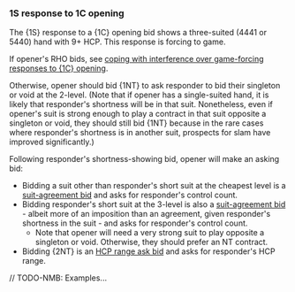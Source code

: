 ### <a name="1S_response_to_1C_opening"> 1S response to 1C opening

The {1S} response to a {1C} opening bid shows a three-suited (4441 or 5440) hand with 9+ HCP. This response is forcing to game.

If opener's RHO bids, see [coping with interference over game-forcing responses to {1C} opening](#-coping-with-interference-over-game-forcing-responses-to-1c-opening).

Otherwise, opener should bid {1NT} to ask responder to bid their singleton or void at the 2-level. (Note that if opener has a single-suited hand, it is likely that responder's shortness will be in that suit. Nonetheless, even if opener's suit is strong enough to play a contract in that suit opposite a singleton or void, they should still bid {1NT} because in the rare cases where responder's shortness is in another suit, prospects for slam have improved significantly.)

Following responder's shortness-showing bid, opener will make an asking bid:

- Bidding a suit other than responder's short suit at the cheapest level is a [suit-agreement bid](#-suit-agreement-bid) and asks for responder's control count.
- Bidding responder's short suit at the 3-level is also a [suit-agreement bid](#-suit-agreement-bid) - albeit more of an imposition than an agreement, given responder's shortness in the suit - and asks for responder's control count.
  - Note that opener will need a very strong suit to play opposite a singleton or void. Otherwise, they should prefer an NT contract.
- Bidding {2NT} is an [HCP range ask bid](#-nt-range-ask-bid) and asks for responder's HCP range.

// TODO-NMB: Examples...
